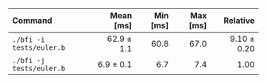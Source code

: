 | Command | Mean [ms] | Min [ms] | Max [ms] | Relative |
|:---|---:|---:|---:|---:|
| `./bfi -i tests/euler.b` | 62.9 ± 1.1 | 60.8 | 67.0 | 9.10 ± 0.20 |
| `./bfi -j tests/euler.b` | 6.9 ± 0.1 | 6.7 | 7.4 | 1.00 |
